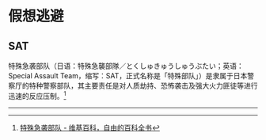 # 假想逃避

## SAT

特殊急袭部队（日语：特殊急襲部隊／とくしゅきゅうしゅうぶたい；英语：Special Assault Team，缩写：SAT，正式名称是「特殊部队」）是隶属于日本警察厅的特种警察部队，其主要责任是对人质劫持、恐怖袭击及强大火力匪徒等进行迅速的反应压制。[^1]

---

[^1]: [特殊急袭部队 - 维基百科，自由的百科全书](https://zh.wikipedia.org/wiki/%E7%89%B9%E6%AE%8A%E6%80%A5%E8%A5%B2%E9%83%A8%E9%9A%8A)
